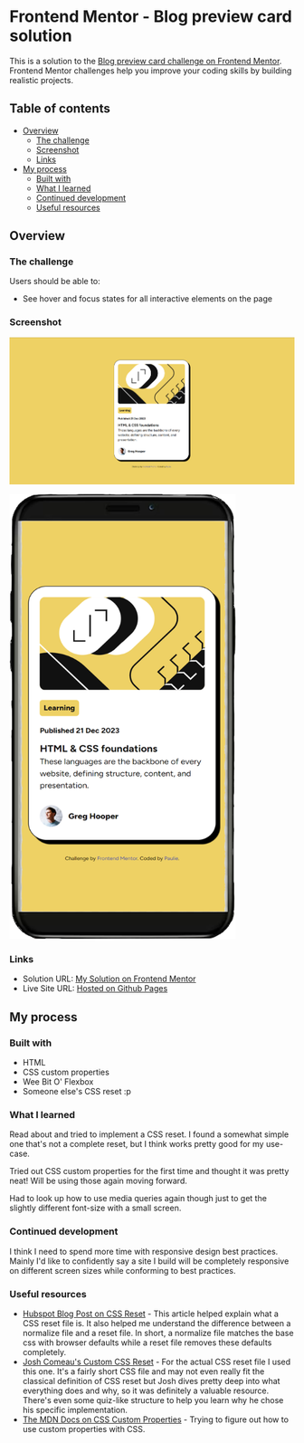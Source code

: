 # Frontend Mentor - Blog preview card solution

This is a solution to the [Blog preview card challenge on Frontend Mentor](https://www.frontendmentor.io/challenges/blog-preview-card-ckPaj01IcS). Frontend Mentor challenges help you improve your coding skills by building realistic projects.

## Table of contents

- [Overview](#overview)
  - [The challenge](#the-challenge)
  - [Screenshot](#screenshot)
  - [Links](#links)
- [My process](#my-process)
  - [Built with](#built-with)
  - [What I learned](#what-i-learned)
  - [Continued development](#continued-development)
  - [Useful resources](#useful-resources)

## Overview

### The challenge

Users should be able to:

- See hover and focus states for all interactive elements on the page

### Screenshot

![A screenshot of the finished design on desktop](./assets/images/Desktop-Screenshot.png)

<img src="./assets/images/Mobile-Screenshot-With-Phone.png" alt="A screenshot of the finished design on mobile" width="400px">

### Links

<!-- TODO: Add the links once they're live  -->

- Solution URL: [My Solution on Frontend Mentor](https://www.frontendmentor.io/solutions/responsive-blog-preview-card-sAt1HEDJAV)
- Live Site URL: [Hosted on Github Pages](https://paul-mcaviney.github.io/blog-preview-card/)

## My process

### Built with

- HTML
- CSS custom properties
- Wee Bit O' Flexbox
- Someone else's CSS reset :p

### What I learned

Read about and tried to implement a CSS reset. I found a somewhat simple one that's not a complete reset, but I think works pretty good for my use-case.

Tried out CSS custom properties for the first time and thought it was pretty neat! Will be using those again moving forward.

Had to look up how to use media queries again though just to get the slightly different font-size with a small screen.

### Continued development

I think I need to spend more time with responsive design best practices. Mainly I'd like to confidently say a site I build will be completely responsive on different screen sizes while conforming to best practices.

### Useful resources

- [Hubspot Blog Post on CSS Reset](https://blog.hubspot.com/website/css-reset) - This article helped explain what a CSS reset file is. It also helped me understand the difference between a normalize file and a reset file. In short, a normalize file matches the base css with browser defaults while a reset file removes these defaults completely.
- [Josh Comeau's Custom CSS Reset](https://www.joshwcomeau.com/css/custom-css-reset/) - For the actual CSS reset file I used this one. It's a fairly short CSS file and may not even really fit the classical definition of CSS reset but Josh dives pretty deep into what everything does and why, so it was definitely a valuable resource. There's even some quiz-like structure to help you learn why he chose his specific implementation.
- [The MDN Docs on CSS Custom Properties](https://developer.mozilla.org/en-US/docs/Web/CSS/Using_CSS_custom_properties) - Trying to figure out how to use custom properties with CSS.
